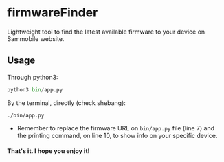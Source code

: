 # firmwareFinder #

Lightweight tool to find the latest available firmware to your device on Sammobile website.

## Usage ##

Through python3:
```python
python3 bin/app.py
```

By the terminal, directly (check shebang):
```shell
./bin/app.py
```

* Remember to replace the firmware URL on `bin/app.py` file (line 7) and the printing command, on line 10, to show info on your specific device.

#### That's it. I hope you enjoy it!